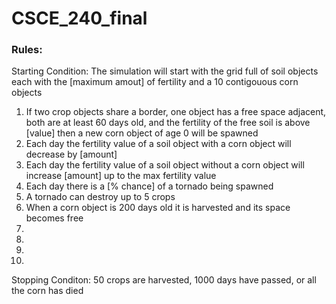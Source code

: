 # CSCE_240_final

### Rules:
Starting Condition: The simulation will start with the grid full of soil objects each with the [maximum amout] of fertility and a 10 contigouous corn objects
1. If two crop objects share a border, one object has a free space adjacent, both are at least 60 days old, and the fertility of the free soil is above [value] then a new corn object of age 0 will be spawned
2. Each day the fertility value of a soil object with a corn object will decrease by [amount] 
3. Each day the fertility value of a soil object without a corn object will increase [amount] up to the max fertility value
4. Each day there is a [% chance] of a tornado being spawned
5. A tornado can destroy up to 5 crops
6. When a corn object is 200 days old it is harvested and its space becomes free
7.
8.
9.
10.

Stopping Conditon: 50 crops are harvested, 1000 days have passed, or all the corn has died

